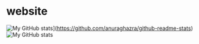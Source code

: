 # website

![My GitHub stats](https://github-readme-stats.vercel.app/api?username=fiona-cai)](https://github.com/anuraghazra/github-readme-stats)
![My GitHub stats](https://github-readme-stats.vercel.app/api/top-langs/?username=fiona-cai)

